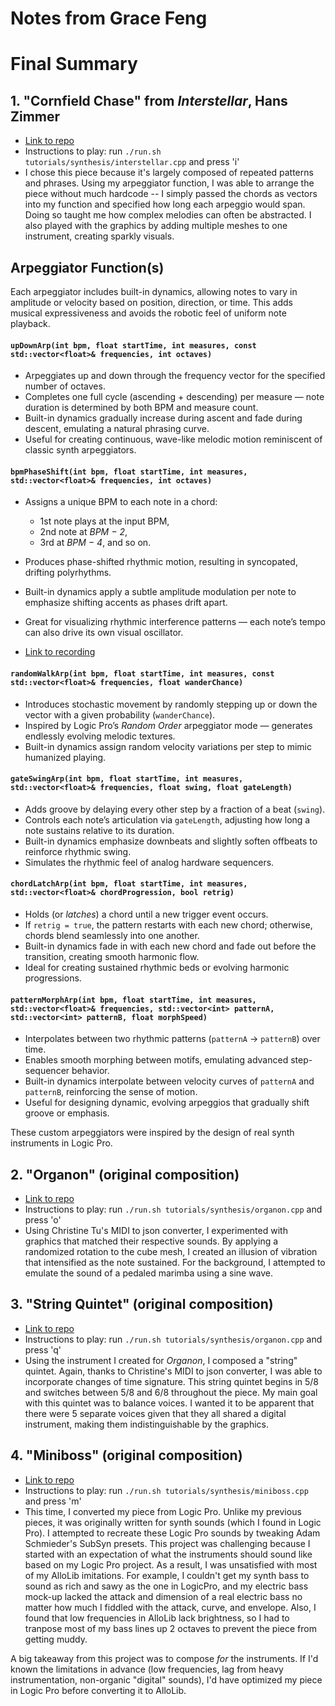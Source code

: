 # Notes from Grace Feng

# Final Summary

## 1. "Cornfield Chase" from *Interstellar*, Hans Zimmer
* [Link to repo](https://github.com/allolib-s23/demo1-gracefeng05/blob/main/tutorials/synthesis/interstellar.cpp)
* Instructions to play: run ```./run.sh tutorials/synthesis/interstellar.cpp``` and press 'i'
* I chose this piece because it's largely composed of repeated patterns and phrases. Using my arpeggiator function, I was able to arrange the piece without much hardcode -- I simply passed the chords as vectors into my function and specified how long each arpeggio would span. Doing so taught me how complex melodies can often be abstracted. I also played with the graphics by adding multiple meshes to one instrument, creating sparkly visuals.

## Arpeggiator Function(s)

Each arpeggiator includes built-in dynamics, allowing notes to vary in amplitude or velocity based on position, direction, or time. This adds musical expressiveness and avoids the robotic feel of uniform note playback.

#### `upDownArp(int bpm, float startTime, int measures, const std::vector<float>& frequencies, int octaves)`

* Arpeggiates up and down through the frequency vector for the specified number of octaves.
* Completes one full cycle (ascending + descending) per measure — note duration is determined by both BPM and measure count.
* Built-in dynamics gradually increase during ascent and fade during descent, emulating a natural phrasing curve.
* Useful for creating continuous, wave-like melodic motion reminiscent of classic synth arpeggiators.

#### `bpmPhaseShift(int bpm, float startTime, int measures, std::vector<float>& frequencies, int octaves)`

* Assigns a unique BPM to each note in a chord:

  * 1st note plays at the input BPM,
  * 2nd note at *BPM − 2*,
  * 3rd at *BPM − 4*, and so on.
* Produces phase-shifted rhythmic motion, resulting in syncopated, drifting polyrhythms.
* Built-in dynamics apply a subtle amplitude modulation per note to emphasize shifting accents as phases drift apart.
* Great for visualizing rhythmic interference patterns — each note’s tempo can also drive its own visual oscillator.
* [Link to recording](https://drive.google.com/file/d/15U_BEBhX7YK3KufUB6bmi0IaGfkXCCv7/view?usp=sharing)

#### `randomWalkArp(int bpm, float startTime, int measures, const std::vector<float>& frequencies, float wanderChance)`

* Introduces stochastic movement by randomly stepping up or down the vector with a given probability (`wanderChance`).
* Inspired by Logic Pro’s *Random Order* arpeggiator mode — generates endlessly evolving melodic textures.
* Built-in dynamics assign random velocity variations per step to mimic humanized playing.

#### `gateSwingArp(int bpm, float startTime, int measures, std::vector<float>& frequencies, float swing, float gateLength)`

* Adds groove by delaying every other step by a fraction of a beat (`swing`).
* Controls each note’s articulation via `gateLength`, adjusting how long a note sustains relative to its duration.
* Built-in dynamics emphasize downbeats and slightly soften offbeats to reinforce rhythmic swing.
* Simulates the rhythmic feel of analog hardware sequencers.

#### `chordLatchArp(int bpm, float startTime, int measures, std::vector<float>& chordProgression, bool retrig)`

* Holds (or *latches*) a chord until a new trigger event occurs.
* If `retrig = true`, the pattern restarts with each new chord; otherwise, chords blend seamlessly into one another.
* Built-in dynamics fade in with each new chord and fade out before the transition, creating smooth harmonic flow.
* Ideal for creating sustained rhythmic beds or evolving harmonic progressions.

#### `patternMorphArp(int bpm, float startTime, int measures, std::vector<float>& frequencies, std::vector<int> patternA, std::vector<int> patternB, float morphSpeed)`

* Interpolates between two rhythmic patterns (`patternA` → `patternB`) over time.
* Enables smooth morphing between motifs, emulating advanced step-sequencer behavior.
* Built-in dynamics interpolate between velocity curves of `patternA` and `patternB`, reinforcing the sense of motion.
* Useful for designing dynamic, evolving arpeggios that gradually shift groove or emphasis.

These custom arpeggiators were inspired by the design of real synth instruments in Logic Pro.

## 2. "Organon" (original composition)
* [Link to repo](https://github.com/allolib-s23/demo1-gracefeng05/blob/main/tutorials/synthesis/organon.cpp)
* Instructions to play: run ```./run.sh tutorials/synthesis/organon.cpp``` and press 'o'
* Using Christine Tu's MIDI to json converter, I experimented with graphics that matched their respective sounds. By applying a randomized rotation to the cube mesh, I created an illusion of vibration that intensified as the note sustained. For the background, I attempted to emulate the sound of a pedaled marimba using a sine wave.

## 3. "String Quintet" (original composition)
* [Link to repo](https://github.com/allolib-s23/demo1-gracefeng05/blob/main/tutorials/synthesis/stringQuintet.cpp)
* Instructions to play: run ```./run.sh tutorials/synthesis/organon.cpp``` and press 'q'
* Using the instrument I created for *Organon*, I composed a "string" quintet. Again, thanks to Christine's MIDI to json converter, I was able to incorporate changes of time signature. This string quintet begins in 5/8 and switches between 5/8 and 6/8 throughout the piece. My main goal with this quintet was to balance voices. I wanted it to be apparent that there were 5 separate voices given that they all shared a digital instrument, making them indistinguishable by the graphics.

## 4. "Miniboss" (original composition)
* [Link to repo](https://github.com/allolib-s23/demo1-gracefeng05/blob/main/tutorials/synthesis/miniboss.cpp)
* Instructions to play: run ```./run.sh tutorials/synthesis/miniboss.cpp``` and press 'm'
* This time, I converted my piece from Logic Pro. Unlike my previous pieces, it was originally written for synth sounds (which I found in Logic Pro). I attempted to recreate these Logic Pro sounds by tweaking Adam Schmieder's SubSyn presets. This project was challenging because I started with an expectation of what the instruments should sound like based on my Logic Pro project. As a result, I was unsatisfied with most of my AlloLib imitations. For example, I couldn't get my synth bass to sound as rich and sawy as the one in LogicPro, and my electric bass mock-up lacked the attack and dimension of a real electric bass no matter how much I fiddled with the attack, curve, and envelope. Also, I found that low frequencies in AlloLib lack brightness, so I had to tranpose most of my bass lines up 2 octaves to prevent the piece from getting muddy.

A big takeaway from this project was to compose *for* the instruments. If I'd known the limitations in advance (low frequencies, lag from heavy instrumentation, non-organic "digital" sounds), I'd have optimized my piece in Logic Pro before converting it to AlloLib.
